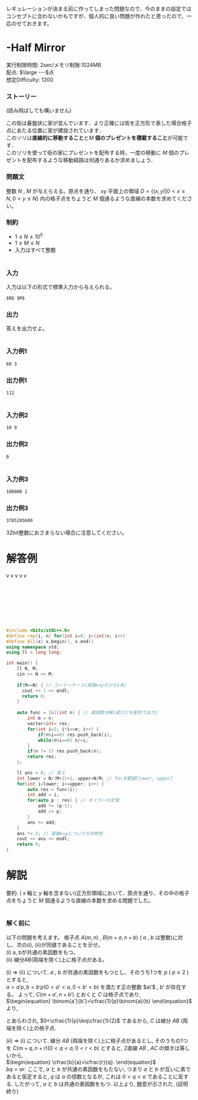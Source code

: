 レギュレーションが決まる前に作ってしまった問題なので、今のままの設定ではコンセプトに合わないかもですが、個人的に良い問題が作れたと思ったので、一応のせておきます。
# -Half Mirror
実行制限時間: 2sec/メモリ制限:1024MB <br>
配点: $\large ---$点 <br>
想定Difficulty: 1200

### ストーリー
(読み飛ばしても構いません)  

この街は碁盤状に家が並んでいます．より正確には街を正方形で表した場合格子点にあたる位置に家が建設されています．  
このソリは**直線的に移動すること**と$M$ **個のプレゼントを積載すること**が可能です．  
このソリを使って街の家にプレゼントを配布する時，一度の移動に $M$ 個のプレゼントを配布するような移動経路は何通りあるか求めましょう．
### 問題文
整数 $N$ , $M$ が与えらえる。原点を通り、 $xy$ 平面上の領域 $`\begin{equation}D = \left\{(x, y)|0<x\leq N, 0<y\leq N\right\}\end{equation}`$ 内の格子点をちょうど $M$ 個通るような直線の本数を求めてください。 

### 制約
- $1 \leq N \leq 10^5$
- $1 \leq M \leq N$
- 入力はすべて整数
#
### 入力
入力は以下の形式で標準入力から与えられる。
```md
$N$ $M$
```

### 出力
答えを出力せよ。
#
### 入力例1
```md
60 3
```
### 出力例1
```md
112
```
#
### 入力例2
```md
10 9
```
### 出力例2
```md
0
```
#
### 入力例3
```md
100000 1
```
### 出力例3
```md
3785285600
```
32bit整数におさまらない場合に注意してください。
#

# 解答例
v v v v v
<br><br><br><br><br><br><br><br>
```cpp
#include <bits/stdc++.h>
#define rep(i, n) for(int i=0; i<(int)n; i++)
#define All(x) x.begin(), x.end()
using namespace std;
using ll = long long;

int main() {
    ll N, M;
    cin >> N >> M;
    
    if(M==N) { // コーナーケース(直線x=yだけの1本)
      cout << 1 << endl;
      return 0;
    }
    
    auto func = [&](int n) { // 素因数分解(底だけを配列で出力)
        int m = n;
        vector<int> res;
        for(int i=2; i*i<=m; i++) {
            if(n%i==0) res.push_back(i);
            while(n%i==0) n/=i;
        }
        if(n != 1) res.push_back(n);
        return res;
    };

    ll ans = 0; // 答え
    int lower = N/(M+1)+1, upper=N/M; // for文範囲[lower, upper]
    for(int i=lower; i<=upper; i++) {
        auto res = func(i);
        int add = i;
        for(auto p : res) { // オイラーの定理
            add *= (p-1);
            add /= p;
        }
        ans += add;
    }
    ans *= 2; // 直線x=yについての対称性
    cout << ans << endl;
    return 0;
}
```

# 解説
要約: ( $x$ 軸と $y$ 軸を含まない)正方形領域において、原点を通り、その中の格子点をちょうど $M$ 個通るような直線の本数を求める問題でした。
#
### 解く前に
以下の問題を考えます。
格子点 $A(m, n)$ , $B(m+a, n+b)$ ( $a$ , $b$ は整数)に対し、次の(i), (ii)が同値であることを示せ。  
(i) a, bが共通の素因数をもつ。  
(ii) 線分AB(両端を除く)上に格子点がある。  

(i) $\Rightarrow$ (ii) について.
$a$ , $b$ が共通の素因数をもつとし、そのうち1つを $p$ ( $p\geq 2$ )とすると,  
$`\begin{equation}
a=a'p, b=b'p (0<a'<a, 0<b'<b)
\end{equation}`$
を満たす正の整数 $a\'$ , $b'$ が存在する。
よって, $C(m+a', n+b')$ とおくと $C$ は格子点であり,  
$`\begin{equation}
\binom{a'}{b'}=\cfrac{1}{p}\binom{a}{b}
\end{equation}`$
より,

とあらわされ, $`0<\cfrac{1}{p}\leq\cfrac{1}{2}`$ であるから, $C$ は線分 $AB$ (両端を除く)上の格子点.

(ii) $\Rightarrow$ (i) について.
線分 $AB$ (両端を除く)上に格子点があるとし, そのうちの1つを $C(m+q, n+r) (0<q<a, 0<r<b)$ とすると, 2直線 $AB$ , $AC$ の傾きは等しいから,  
$`\begin{equation}
\cfrac{b}{a}=\cfrac{r}{q}.
\end{equation}`$  
$`\begin{equation}
bq = ar.
\end{equation}`$ ここで, $a$ と $b$ が共通の素因数をもたない, つまり $a$ と $b$ が互いに素であると仮定すると, $q$ は $a$ の倍数となるが, これは $0<q<a$ であることに反する.
したがって, $a$ と $b$ は共通の素因数をもつ.
以上より, 題意が示された. (証明終り)
